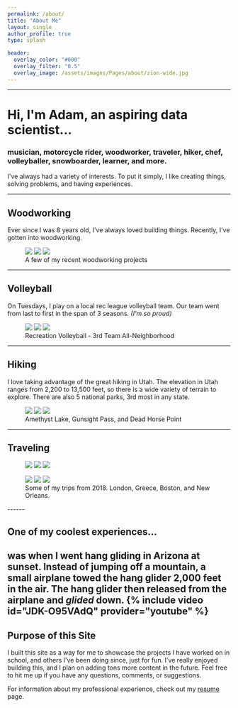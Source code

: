 ```yaml
---
permalink: /about/
title: "About Me"
layout: single
author_profile: true 
type: splash

header:
  overlay_color: "#000"
  overlay_filter: "0.5"
  overlay_image: /assets/images/Pages/about/zion-wide.jpg
---
```


------
# Hi, I'm Adam, an aspiring data scientist...
### musician, motorcycle rider, woodworker, traveler, hiker, chef, volleyballer, snowboarder, learner, and more.

I've always had a variety of interests. To put it simply, I like creating things, solving problems, and having experiences.  

------
## Woodworking
Ever since I was 8 years old, I've always loved building things. Recently, I've gotten into woodworking.
<figure class="third">
	<img src="/assets/images/Pages/about/bench.JPG">
	<img src="/assets/images/Pages/about/table.JPG">
	<img src="/assets/images/Pages/about/bookshelf.JPG">
	<figcaption>A few of my recent woodworking projects</figcaption>
</figure>  

------
## Volleyball
On Tuesdays, I play on a local rec league volleyball team. Our team went from last to first in the span of 3 seasons. *(I'm so proud)* 
<figure class="third">
	<img src="/assets/images/Pages/about/spike2018.jpg">
	<img src="/assets/images/Pages/about/champs.JPG">
	<img src="/assets/images/Pages/about/volleyball-tip.jpg">
	<figcaption>Recreation Volleyball - 3rd Team All-Neighborhood</figcaption>
</figure>  

------
## Hiking
I love taking advantage of the great hiking in Utah. The elevation in Utah ranges from 2,200 to 13,500 feet, so there is a wide variety of terrain to explore. There are also 5 national parks, 3rd most in any state.
<figure class="third">
	<img src="/assets/images/Pages/about/hiking.jpg">
	<img src="/assets/images/Pages/about/hiking2.JPG">
	<img src="/assets/images/Pages/about/hiking3.JPG">
	<figcaption>Amethyst Lake, Gunsight Pass, and Dead Horse Point </figcaption>
</figure>  

------
## Traveling
<figure class="third">
	<img src="/assets/images/Pages/about/london.jpg">
	<img src="/assets/images/Pages/about/greece.jpg">
	<img src="/assets/images/Pages/about/greece2.jpg">
</figure>  
<figure class="third">
	<img src="/assets/images/Pages/about/boston-harbor.jpg">
	<img src="/assets/images/Pages/about/boston-sunset.jpg">
	<img src="/assets/images/Pages/about/nola.JPG">
	<figcaption>Some of my trips from 2018. London, Greece, Boston, and New Orleans.</figcaption>
</figure>
------

## One of my coolest experiences...
was when I went hang gliding in Arizona at sunset. Instead of jumping off a mountain, a small airplane towed the hang glider 2,000 feet in the air. The hang glider then released from the airplane and *glided* down.
{% include video id="JDK-O95VAdQ" provider="youtube" %}
------

## Purpose of this Site
I built this site as a way for me to showcase the projects I have worked on in school, and others I've been doing since, just for fun. I've really enjoyed building this, and I plan on adding tons more content in the future. Feel free to hit me up if you have any questions, comments, or suggestions.

For information about my professional experience, check out my [resume](/resume/) page.

